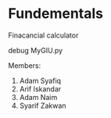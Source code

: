# Fundementals
Finacancial calculator

debug MyGIU.py

Members:

1. Adam Syafiq
2. Arif Iskandar
3. Adam Naim
4. Syarif Zakwan